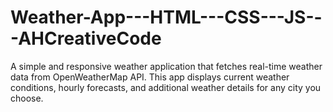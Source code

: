 # Weather-App---HTML---CSS---JS---AHCreativeCode
 A simple and responsive weather application that fetches real-time weather data from OpenWeatherMap API. This app displays current weather conditions, hourly forecasts, and additional weather details for any city you choose.
